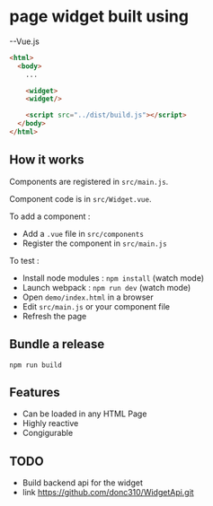 # page widget built using

--Vue.js

```html
<html>
  <body>
    ...

    <widget>
    <widget/>

    <script src="../dist/build.js"></script>
  </body>
</html>
```

## How it works

Components are registered in `src/main.js`.

Component code is in `src/Widget.vue`.

To add a component :

- Add a `.vue` file in `src/components`
- Register the component in `src/main.js`

To test  :

- Install node modules : `npm install` (watch mode)
- Launch webpack : `npm run dev` (watch mode)
- Open `demo/index.html` in a browser
- Edit `src/main.js` or your component file
- Refresh the page

## Bundle a release

```
npm run build
```

## Features

- Can be loaded in any HTML Page
- Highly reactive
- Congigurable

## TODO
- Build backend api for the widget
- link https://github.com/donc310/WidgetApi.git

